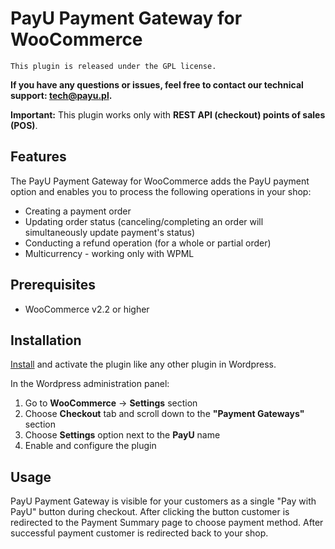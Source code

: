 # PayU Payment Gateway for WooCommerce
``This plugin is released under the GPL license.``

**If you have any questions or issues, feel free to contact our technical support: tech@payu.pl.**

**Important:** This plugin works only with **REST API (checkout) points of sales (POS)**.

## Features
The PayU Payment Gateway for WooCommerce adds the PayU payment option and enables you to process the following operations in your shop:

* Creating a payment order
* Updating order status (canceling/completing an order will simultaneously update payment's status)
* Conducting a refund operation (for a whole or partial order)
* Multicurrency - working only with WPML

## Prerequisites

* WooCommerce v2.2 or higher

## Installation

[Install](https://codex.wordpress.org/Managing_Plugins#Installing_Plugins) and activate the plugin like any other plugin in Wordpress.

In the Wordpress administration panel:

1. Go to **WooCommerce** -> **Settings** section
2. Choose **Checkout** tab and scroll down to the **"Payment Gateways"** section
3. Choose **Settings** option next to the **PayU** name
4. Enable and configure the plugin

## Usage

PayU Payment Gateway is visible for your customers as a single "Pay with PayU" button during checkout.
After clicking the button customer is redirected to the Payment Summary page to choose payment method.
After successful payment customer is redirected back to your shop.